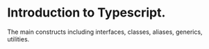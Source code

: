 # Introduction to Typescript.
 
The main constructs including interfaces, classes, aliases, generics, utilities.